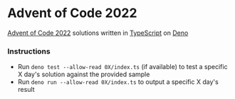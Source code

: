 # Advent of Code 2022

[Advent of Code 2022](https://adventofcode.com/2022) solutions written in [TypeScript](https://www.typescriptlang.org/) on [Deno](https://deno.land/)

### Instructions
* Run `deno test --allow-read 0X/index.ts` (if available) to test a specific X day's solution against the provided sample
* Run `deno run --allow-read 0X/index.ts` to output a specific X day's result
